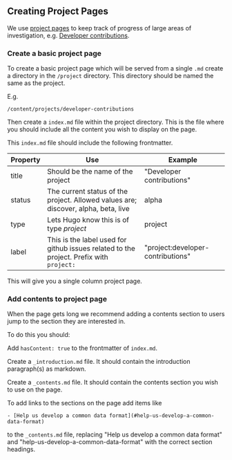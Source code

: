 ## Creating Project Pages

We use [project pages](https://digital-land.github.io/project/) to keep track of progress of large areas of investigation, e.g. [Developer contributions](https://digital-land.github.io/project/developer-contributions/).

### Create a basic project page

To create a basic project page which will be served from a single `.md` create a directory in the `/project` directory. This directory should be named the same as the project.

E.g.
```
/content/projects/developer-contributions
```

Then create a `index.md` file within the project directory. This is the file where you should include all the content you wish to display on the page.

This `index.md` file should include the following frontmatter.

| Property | Use | Example |
| --- | --- | --- |
| title | Should be the name of the project | "Developer contributions" |
| status | The current status of the project. Allowed values are; discover, alpha, beta, live | alpha |
| type | Lets Hugo know this is of type *project* | project |
| label | This is the label used for github issues related to the project. Prefix with `project:` | "project:developer-contributions" |

This will give you a single column project page.

### Add contents to project page

When the page gets long we recommend adding a contents section to users jump to the section they are interested in.

To do this you should:

Add `hasContent: true` to the frontmatter of `index.md`.

Create a `_introduction.md` file. It should contain the introduction paragraph(s) as markdown.

Create a `_contents.md` file. It should contain the contents section you wish to use on the page.

To add links to the sections on the page add items like
```
- [Help us develop a common data format](#help-us-develop-a-common-data-format)
```
to the `_contents.md` file, replacing "Help us develop a common data format" and "help-us-develop-a-common-data-format" with the correct section headings.